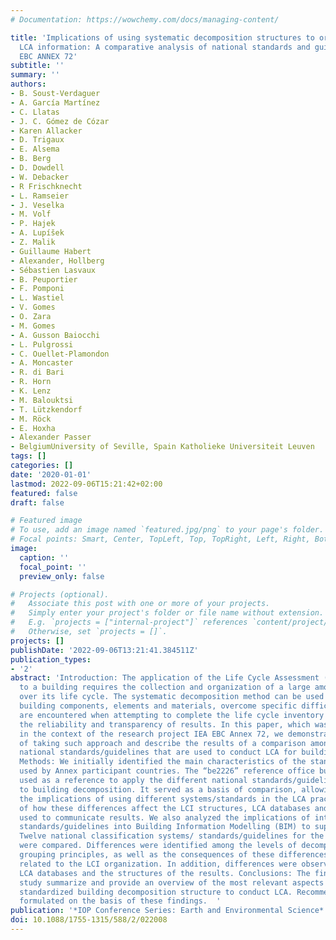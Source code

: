 ```yaml
---
# Documentation: https://wowchemy.com/docs/managing-content/

title: 'Implications of using systematic decomposition structures to organize building
  LCA information: A comparative analysis of national standards and guidelines- IEA
  EBC ANNEX 72'
subtitle: ''
summary: ''
authors:
- B. Soust-Verdaguer
- A. García Martínez
- C. Llatas
- J. C. Gómez de Cózar
- Karen Allacker
- D. Trigaux
- E. Alsema
- B. Berg
- D. Dowdell
- W. Debacker
- R Frischknecht
- L. Ramseier
- J. Veselka
- M. Volf
- P. Hajek
- A. Lupíšek
- Z. Malik
- Guillaume Habert
- Alexander, Hollberg
- Sébastien Lasvaux
- B. Peuportier
- F. Pomponi
- L. Wastiel
- V. Gomes
- O. Zara
- M. Gomes
- A. Gusson Baiocchi
- L. Pulgrossi
- C. Ouellet-Plamondon
- A. Moncaster
- R. di Bari
- R. Horn
- K. Lenz
- M. Balouktsi
- T. Lützkendorf
- M. Röck
- E. Hoxha
- Alexander Passer
- BelgiumUniversity of Seville, Spain Katholieke Universiteit Leuven
tags: []
categories: []
date: '2020-01-01'
lastmod: 2022-09-06T15:21:42+02:00
featured: false
draft: false

# Featured image
# To use, add an image named `featured.jpg/png` to your page's folder.
# Focal points: Smart, Center, TopLeft, Top, TopRight, Left, Right, BottomLeft, Bottom, BottomRight.
image:
  caption: ''
  focal_point: ''
  preview_only: false

# Projects (optional).
#   Associate this post with one or more of your projects.
#   Simply enter your project's folder or file name without extension.
#   E.g. `projects = ["internal-project"]` references `content/project/deep-learning/index.md`.
#   Otherwise, set `projects = []`.
projects: []
publishDate: '2022-09-06T13:21:41.384511Z'
publication_types:
- '2'
abstract: 'Introduction: The application of the Life Cycle Assessment (LCA) technique
  to a building requires the collection and organization of a large amount of data
  over its life cycle. The systematic decomposition method can be used to classify
  building components, elements and materials, overcome specific difficulties that
  are encountered when attempting to complete the life cycle inventory and increase
  the reliability and transparency of results. In this paper, which was developed
  in the context of the research project IEA EBC Annex 72, we demonstrate the implications
  of taking such approach and describe the results of a comparison among different
  national standards/guidelines that are used to conduct LCA for building decomposition.
  Methods: We initially identified the main characteristics of the standards/guidelines
  used by Annex participant countries. The “be2226” reference office building was
  used as a reference to apply the different national standards/guidelines related
  to building decomposition. It served as a basis of comparison, allowing us to identify
  the implications of using different systems/standards in the LCA practice, in terms
  of how these differences affect the LCI structures, LCA databases and the methods
  used to communicate results. We also analyzed the implications of integrating these
  standards/guidelines into Building Information Modelling (BIM) to support LCA. Results:
  Twelve national classification systems/ standards/guidelines for the building decomposition
  were compared. Differences were identified among the levels of decomposition and
  grouping principles, as well as the consequences of these differences that were
  related to the LCI organization. In addition, differences were observed among the
  LCA databases and the structures of the results. Conclusions: The findings of this
  study summarize and provide an overview of the most relevant aspects of using a
  standardized building decomposition structure to conduct LCA. Recommendations are
  formulated on the basis of these findings.  '
publication: '*IOP Conference Series: Earth and Environmental Science*'
doi: 10.1088/1755-1315/588/2/022008
---
```

